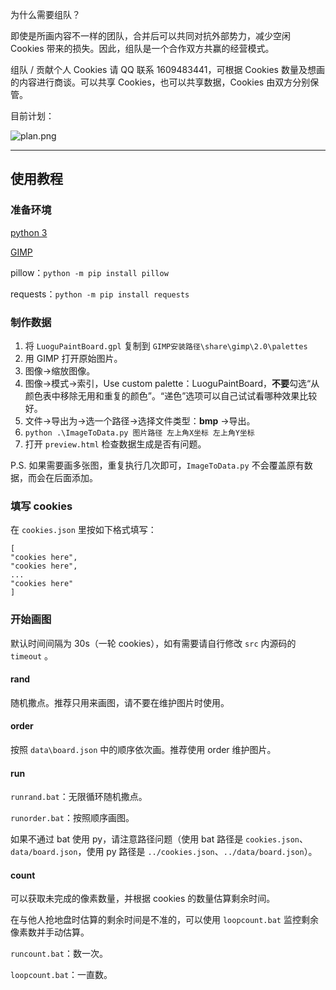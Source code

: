 为什么需要组队？

即使是所画内容不一样的团队，合并后可以共同对抗外部势力，减少空闲 Cookies 带来的损失。因此，组队是一个合作双方共赢的经营模式。

组队 / 贡献个人 Cookies 请 QQ 联系 1609483441，可根据 Cookies 数量及想画的内容进行商谈。可以共享 Cookies，也可以共享数据，Cookies 由双方分别保管。

目前计划：

![plan.png](https://i.loli.net/2019/12/31/m1dbXiHOcCUVa6v.png)

***

## 使用教程

### 准备环境

[python 3](https://www.python.org/downloads/)

[GIMP](https://www.gimp.org/downloads/)

pillow：`python -m pip install pillow`

requests：`python -m pip install requests`

### 制作数据

1. 将 `LuoguPaintBoard.gpl` 复制到 `GIMP安装路径\share\gimp\2.0\palettes`
2. 用 GIMP 打开原始图片。
3. 图像→缩放图像。
4. 图像→模式→索引，Use custom palette：LuoguPaintBoard，**不要**勾选“从颜色表中移除无用和重复的颜色”。“递色”选项可以自己试试看哪种效果比较好。
5. 文件→导出为→选一个路径→选择文件类型：**bmp** →导出。
6. `python .\ImageToData.py 图片路径 左上角X坐标 左上角Y坐标`
7. 打开 `preview.html` 检查数据生成是否有问题。

P.S. 如果需要画多张图，重复执行几次即可，`ImageToData.py` 不会覆盖原有数据，而会在后面添加。

### 填写 cookies

在 `cookies.json` 里按如下格式填写：

```
[
"cookies here",
"cookies here",
...
"cookies here"
]
```

### 开始画图

默认时间间隔为 30s（一轮 cookies），如有需要请自行修改 `src` 内源码的 `timeout` 。

#### rand

随机撒点。推荐只用来画图，请不要在维护图片时使用。

#### order

按照 `data\board.json` 中的顺序依次画。推荐使用 order 维护图片。

#### run

`runrand.bat`：无限循环随机撒点。

`runorder.bat`：按照顺序画图。

如果不通过 bat 使用 py，请注意路径问题（使用 bat 路径是 `cookies.json`、 `data/board.json`，使用 py 路径是 `../cookies.json`、`../data/board.json`）。

#### count

可以获取未完成的像素数量，并根据 cookies 的数量估算剩余时间。

在与他人抢地盘时估算的剩余时间是不准的，可以使用 `loopcount.bat` 监控剩余像素数并手动估算。

`runcount.bat`：数一次。

`loopcount.bat`：一直数。